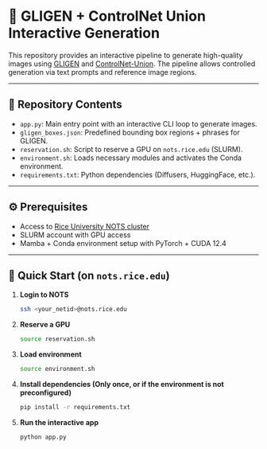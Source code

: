 # 🧠 GLIGEN + ControlNet Union Interactive Generation

This repository provides an interactive pipeline to generate high-quality images using [GLIGEN](https://huggingface.co/masterful/gligen-1-4-generation-text-box) and [ControlNet-Union](https://huggingface.co/xinsir/controlnet-union-sdxl-1.0). The pipeline allows controlled generation via text prompts and reference image regions.

---

## 📁 Repository Contents

- `app.py`: Main entry point with an interactive CLI loop to generate images.
- `gligen_boxes.json`: Predefined bounding box regions + phrases for GLIGEN.
- `reservation.sh`: Script to reserve a GPU on `nots.rice.edu` (SLURM).
- `environment.sh`: Loads necessary modules and activates the Conda environment.
- `requirements.txt`: Python dependencies (Diffusers, HuggingFace, etc.).

---

## ⚙️ Prerequisites

- Access to [Rice University NOTS cluster](https://doi.org/10.36887/rice.nots)
- SLURM account with GPU access
- Mamba + Conda environment setup with PyTorch + CUDA 12.4

---

## 🚀 Quick Start (on `nots.rice.edu`)

1. **Login to NOTS**
   ```bash
   ssh <your_netid>@nots.rice.edu
2. **Reserve a GPU**
   ```bash
   source reservation.sh
3. **Load environment**
    ```bash
    source environment.sh
4. **Install dependencies (Only once, or if the environment is not preconfigured)**
    ```bash
    pip install -r requirements.txt
5. **Run the interactive app**
    ```bash
    python app.py